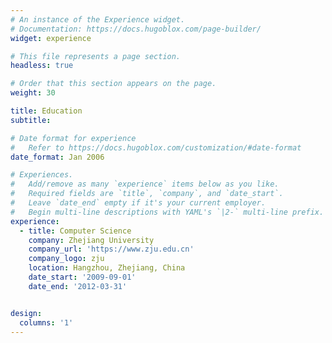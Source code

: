 ```yaml
---
# An instance of the Experience widget.
# Documentation: https://docs.hugoblox.com/page-builder/
widget: experience

# This file represents a page section.
headless: true

# Order that this section appears on the page.
weight: 30

title: Education
subtitle:

# Date format for experience
#   Refer to https://docs.hugoblox.com/customization/#date-format
date_format: Jan 2006

# Experiences.
#   Add/remove as many `experience` items below as you like.
#   Required fields are `title`, `company`, and `date_start`.
#   Leave `date_end` empty if it's your current employer.
#   Begin multi-line descriptions with YAML's `|2-` multi-line prefix.
experience:
  - title: Computer Science
    company: Zhejiang University
    company_url: 'https://www.zju.edu.cn'
    company_logo: zju
    location: Hangzhou, Zhejiang, China
    date_start: '2009-09-01'
    date_end: '2012-03-31'


design:
  columns: '1'
---
```

